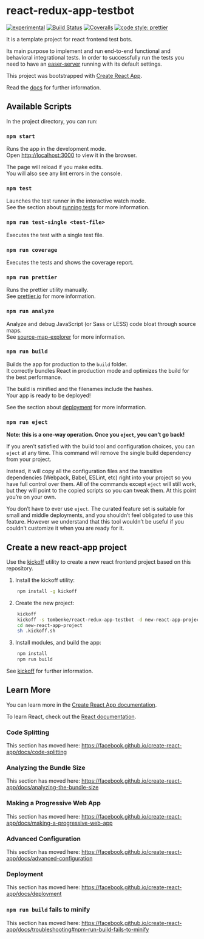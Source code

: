 react-redux-app-testbot
=======================

[![experimental](http://badges.github.io/stability-badges/dist/experimental.svg)](http://github.com/badges/stability-badges)
[![Build Status][travis-badge]][travis-url]
[![Coveralls][BadgeCoveralls]][Coveralls]
[![code style: prettier](https://img.shields.io/badge/code_style-prettier-ff69b4.svg?style=flat-square)](https://github.com/prettier/prettier)

It is a template project for react frontend test bots.

Its main purpose to implement and run end-to-end functional and behavioral integrational tests.
In order to successfully run the tests you need to have an
[easer-server](https://www.npmjs.com/package/easer) running with its default settings.

This project was bootstrapped with [Create React App](https://github.com/facebook/create-react-app).


Read the [docs](https://tombenke.github.io/react-redux-app-testbot/) for further information.

## Available Scripts

In the project directory, you can run:

### `npm start`

Runs the app in the development mode.<br>
Open [http://localhost:3000](http://localhost:3000) to view it in the browser.

The page will reload if you make edits.<br>
You will also see any lint errors in the console.

### `npm test`

Launches the test runner in the interactive watch mode.<br>
See the section about [running tests](https://facebook.github.io/create-react-app/docs/running-tests) for more information.

### `npm run test-single <test-file>`
Executes the test with a single test file.

### `npm run coverage`

Executes the tests and shows the coverage report.

### `npm run prettier`

Runs the prettier utility manually.<br>
See [prettier.io](https://prettier.io/) for more information.

### `npm run analyze`

Analyze and debug JavaScript (or Sass or LESS) code bloat through source maps.<br>
See [source-map-explorer](source-map-explorer) for more information.

### `npm run build`

Builds the app for production to the `build` folder.<br>
It correctly bundles React in production mode and optimizes the build for the best performance.

The build is minified and the filenames include the hashes.<br>
Your app is ready to be deployed!

See the section about [deployment](https://facebook.github.io/create-react-app/docs/deployment) for more information.

### `npm run eject`

**Note: this is a one-way operation. Once you `eject`, you can’t go back!**

If you aren’t satisfied with the build tool and configuration choices, you can `eject` at any time. This command will remove the single build dependency from your project.

Instead, it will copy all the configuration files and the transitive dependencies (Webpack, Babel, ESLint, etc) right into your project so you have full control over them. All of the commands except `eject` will still work, but they will point to the copied scripts so you can tweak them. At this point you’re on your own.

You don’t have to ever use `eject`. The curated feature set is suitable for small and middle deployments, and you shouldn’t feel obligated to use this feature. However we understand that this tool wouldn’t be useful if you couldn’t customize it when you are ready for it.

## Create a new react-app project

Use the [kickoff](https://www.npmjs.com/package/kickoff) utility to create a new react frontend project based on this repository.

1. Install the kickoff utility:

```bash
    npm install -g kickoff
```

2. Create the new project:
```bash
    kickoff 
    kickoff -s tombenke/react-redux-app-testbot -d new-react-app-project
    cd new-react-app-project
    sh .kickoff.sh
```

3. Install modules, and build the app:
```bash
    npm install
    npm run build
```

See [kickoff](https://www.npmjs.com/package/kickoff) for further information.

## Learn More

You can learn more in the [Create React App documentation](https://facebook.github.io/create-react-app/docs/getting-started).

To learn React, check out the [React documentation](https://reactjs.org/).

### Code Splitting

This section has moved here: https://facebook.github.io/create-react-app/docs/code-splitting

### Analyzing the Bundle Size

This section has moved here: https://facebook.github.io/create-react-app/docs/analyzing-the-bundle-size

### Making a Progressive Web App

This section has moved here: https://facebook.github.io/create-react-app/docs/making-a-progressive-web-app

### Advanced Configuration

This section has moved here: https://facebook.github.io/create-react-app/docs/advanced-configuration

### Deployment

This section has moved here: https://facebook.github.io/create-react-app/docs/deployment

### `npm run build` fails to minify

This section has moved here: https://facebook.github.io/create-react-app/docs/troubleshooting#npm-run-build-fails-to-minify

[npm-badge]: https://badge.fury.io/js/react-redux-app-testbot.svg
[travis-badge]: https://api.travis-ci.org/tombenke/react-redux-app-testbot.svg
[travis-url]: https://travis-ci.org/tombenke/react-redux-app-testbot
[Coveralls]: https://coveralls.io/github/tombenke/react-redux-app-testbot?branch=master
[BadgeCoveralls]: https://coveralls.io/repos/github/tombenke/react-redux-app-testbot/badge.svg?branch=master
